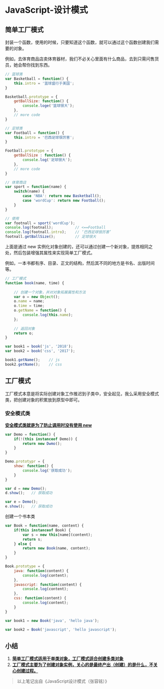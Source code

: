 # JavaScript-设计模式

## 简单工厂模式

封装一个函数，使用的时候，只要知道这个函数，就可以通过这个函数创建我们需要的对象。

例如，去体育商品店卖体育器材，我们不必关心里面有什么商品，去到只需问售货员，她会帮你找到东西。

```javascript
// 篮球类
var Basketball = function() {
    this.intro = '篮球盛行于美国';
}

Basketball.prototype = {
    getBallSize: function() {
        console.loge('篮球很大');
    },
    // more code
}

// 足球类
var Football = function() {
    this.intro = '巴西足球很厉害';
}

Football.prototype = {
    getBallSize : function() {
        console.log('足球很大');
    },
    // more code
}

// 体育商店
var sport = function(name) {
    switch(name) {
        case 'NBA': return new Basketball();
        case 'wordCup': return new Football();
    }
}

// 使用
var footnall = sport('wordCup');
console.log(footnall);			// <==Football
console.log(footnall.intro);	// ‘巴西足球很厉害’
footnall.getBallSize();			// 足球很大
```

上面是通过 new 实例化对象创建的，还可以通过创建一个新对象，提炼相同之处，然后包装增强其属性来实现简单工厂模式。

例如，一本书都有序、目录、正文的结构，然后其不同的地方是书名、出版时间等。

```javascript
// 工厂模式
function book(name, time) {
    
    // 创建一个对象，并对对象拓展属性和方法
    var o = new Object();
    o.name = name;
    o.time = time;
    o.getName = function() {
        console.log(this.name);
    };
    
    // 返回对象
    return o;
}

var book1 = book('js', '2018');	
var book2 = book('css', '2017');

book1.getName();	// js
book2.getName();	// css
```



## 工厂模式

工厂模式本意是将实际创建对象工作推迟到子类中，安全起见，我么采用安全模式类，把创建对象的积累放到原型中即可。

### 安全模式类

**<u>安全模式类就是为了防止调用时没有使用 new</u>** 

```javascript
var Demo = function() {
    if(!(this instanceof Demo)) {
        return new Dwmo();
    }
}

Demo.prototypr = {
    show: function() {
        console.log('获取成功');
    }
}

var d = new Demo();
d.show();	// 获取成功

var e = Demo();
e.show();	// 获取成功
```

创建一个书本类

```Javascript
var Book = function(name, content) {
    if(this instanceof Book) {
        var s = new this[name](content);
        return s;
    } else {
        return new Book(name, content);
    }
}

Book.prototype = {
    java: function(content) {
        console.log(content);
    },
    javascript: function(content) {
        console.log(content);
    },
    css: function(content) {
        console.log(content);
	}
}

var book1 = new Book('java', 'hello java');

var book2 = Book('javascript', 'hello javascript');
```

## 小结

1. **<u>简单工厂模式适用于单类对象，工厂模式适合创建多类对象</u>**
2. **<u>工厂模式主要为了创建对象实例，关心的是最终产出（创建）的是什么，不关心创建过程。</u>**

> 以上笔记出自《JavaScript设计模式（张容铭）》